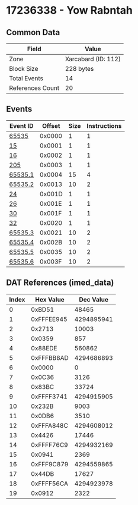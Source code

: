 # 17236338 - Yow Rabntah

## Common Data

| Field            | Value               |
|------------------|---------------------|
| Zone             | Xarcabard (ID: 112) |
| Block Size       | 228 bytes           |
| Total Events     | 14                  |
| References Count | 20                  |

## Events

| Event ID                | Offset   |   Size |   Instructions |
|-------------------------|----------|--------|----------------|
| [65535](./65535.md)     | 0x0000   |      1 |              1 |
| [15](./15.md)           | 0x0001   |      1 |              1 |
| [16](./16.md)           | 0x0002   |      1 |              1 |
| [205](./205.md)         | 0x0003   |      1 |              1 |
| [65535.1](./65535.1.md) | 0x0004   |     15 |              4 |
| [65535.2](./65535.2.md) | 0x0013   |     10 |              2 |
| [24](./24.md)           | 0x001D   |      1 |              1 |
| [26](./26.md)           | 0x001E   |      1 |              1 |
| [30](./30.md)           | 0x001F   |      1 |              1 |
| [32](./32.md)           | 0x0020   |      1 |              1 |
| [65535.3](./65535.3.md) | 0x0021   |     10 |              2 |
| [65535.4](./65535.4.md) | 0x002B   |     10 |              2 |
| [65535.5](./65535.5.md) | 0x0035   |     10 |              2 |
| [65535.6](./65535.6.md) | 0x003F   |     10 |              2 |

## DAT References (imed_data)

|   Index | Hex Value   |   Dec Value |
|---------|-------------|-------------|
|       0 | 0xBD51      |       48465 |
|       1 | 0xFFFEE945  |  4294895941 |
|       2 | 0x2713      |       10003 |
|       3 | 0x0359      |         857 |
|       4 | 0x88EDE     |      560862 |
|       5 | 0xFFFBB8AD  |  4294686893 |
|       6 | 0x0000      |           0 |
|       7 | 0x0C36      |        3126 |
|       8 | 0x83BC      |       33724 |
|       9 | 0xFFFF3741  |  4294915905 |
|      10 | 0x232B      |        9003 |
|      11 | 0x0DB6      |        3510 |
|      12 | 0xFFFA848C  |  4294608012 |
|      13 | 0x4426      |       17446 |
|      14 | 0xFFFF76C9  |  4294932169 |
|      15 | 0x0941      |        2369 |
|      16 | 0xFFF9C879  |  4294559865 |
|      17 | 0x44DB      |       17627 |
|      18 | 0xFFFF56CA  |  4294923978 |
|      19 | 0x0912      |        2322 |
